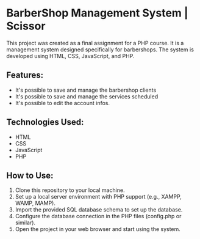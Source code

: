# BarberShop Management System | Scissor

This project was created as a final assignment for a PHP course. It is a management system designed specifically for barbershops. The system is developed using HTML, CSS, JavaScript, and PHP.

## Features:

- It's possible to save and manage the barbershop clients
- It's possible to save and manage the services scheduled
- It's possible to edit the account infos.

## Technologies Used:

- HTML
- CSS
- JavaScript
- PHP

## How to Use:

1. Clone this repository to your local machine.
2. Set up a local server environment with PHP support (e.g., XAMPP, WAMP, MAMP).
3. Import the provided SQL database schema to set up the database.
4. Configure the database connection in the PHP files (config.php or similar).
5. Open the project in your web browser and start using the system.
